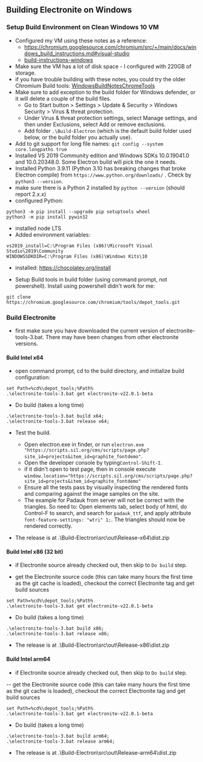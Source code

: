 ## Building Electronite on Windows
### Setup Build Environment on Clean Windows 10 VM
- Configured my VM using these notes as a reference:
  - https://chromium.googlesource.com/chromium/src/+/main/docs/windows_build_instructions.md#visual-studio
  - [build-instructions-windows](../build-instructions-windows.md)
- Make sure the VM has a lot of disk space - I configured with 220GB of storage.
- if you have trouble building with these notes, you could try the older Chromium Build tools: [WindowsBuildNotesChromeTools](WindowsBuildNotesChromeTools.md) 
- Make sure to add exception to the build folder for Windows defender, or it will delete a couple of the build files.
  - Go to Start button > Settings > Update & Security > Windows Security > Virus & threat protection.
  - Under Virus & threat protection settings, select Manage settings, and then under Exclusions, select Add or remove exclusions.
  - Add folder `.\Build-Electron` (which is the default build folder used below, or the build folder you actually use).
- Add to git support for long file names: `git config --system core.longpaths true`
- Installed VS 2019 Community edition and Windows SDKs 10.0.19041.0 and 10.0.20348.0.  Some Electron build will pick the one it needs.
- Installed Python 3.9.11 (Python 3.10 has breaking changes that broke Electron compile) from `https://www.python.org/downloads/` .  Check by `python3 --version`.
- make sure there is a Python 2 installed by `python --version` (should report 2.x.x)
- configured Python:
```
python3 -m pip install --upgrade pip setuptools wheel
python3 -m pip install pywin32
```
- installed node LTS
- Added environment variables:
```
vs2019_install=C:\Program Files (x86)\Microsoft Visual Studio\2019\Community
WINDOWSSDKDIR=C:\Program Files (x86)\Windows Kits\10
```

- installed: https://chocolatey.org/install
	
- Setup Build tools in build folder (using command prompt, not powershell).  Install using powershell didn't work for me:
```
git clone https://chromium.googlesource.com/chromium/tools/depot_tools.git
```

### Build Electronite
- first make sure you have downloaded the current version of electronite-tools-3.bat.  There may have been changes from other electronite versions.

#### Build Intel x64
- open command prompt, cd to the build directory, and initialize build configuration:
```
set Path=%cd%\depot_tools;%Path%
.\electronite-tools-3.bat get electronite-v22.0.1-beta
```

- Do build (takes a long time)
```
.\electronite-tools-3.bat build x64; 
.\electronite-tools-3.bat release x64; 
```

- Test the build.
    - Open electron.exe in finder, or run `electron.exe "https://scripts.sil.org/cms/scripts/page.php?site_id=projects&item_id=graphite_fontdemo"`.
    - Open the developer console by typing`Control-Shift-I`.
    - if it didn't open to test page, then in console execute `window.location="https://scripts.sil.org/cms/scripts/page.php?site_id=projects&item_id=graphite_fontdemo"`
    - Ensure all the tests pass by visually inspecting the rendered fonts and comparing against the image samples on the site.
    - The example for Padauk from server will not be correct with the triangles.  So need to:
      Open elements tab, select body of html, do Control-F to search, and search for `padauk_ttf`, and apply attribute `font-feature-settings: "wtri" 1;`.  The triangles should now be rendered correctly.

- The release is at .\Build-Electron\src\out\Release-x64\dist.zip

#### Build Intel x86 (32 bit)
- if Electronite source already checked out, then skip to `Do build` step.

- get the Electronite source code (this can take many hours the first time as the git cache is loaded), checkout the correct Electronite tag and get build sources
```
set Path=%cd%\depot_tools;%Path%
.\electronite-tools-3.bat get electronite-v22.0.1-beta
```

- Do build (takes a long time)
```
.\electronite-tools-3.bat build x86; 
.\electronite-tools-3.bat release x86; 
```

- The release is at .\Build-Electron\src\out\Release-x86\dist.zip

#### Build Intel arm64
- if Electronite source already checked out, then skip to `Do build` step.

-- get the Electronite source code (this can take many hours the first time as the git cache is loaded), checkout the correct Electronite tag and get build sources
```
set Path=%cd%\depot_tools;%Path%
.\electronite-tools-3.bat get electronite-v22.0.1-beta
```

- Do build (takes a long time)
```
.\electronite-tools-3.bat build arm64; 
.\electronite-tools-3.bat release arm64; 
```

- The release is at .\Build-Electron\src\out\Release-arm64\dist.zip

